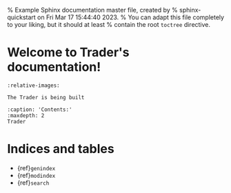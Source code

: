 % Example Sphinx documentation master file, created by
% sphinx-quickstart on Fri Mar 17 15:44:40 2023.
% You can adapt this file completely to your liking, but it should at least
% contain the root `toctree` directive.

# Welcome to Trader's documentation!

```{include} ../../README.md
:relative-images:
```
```{warning}
The Trader is being built 
```

```{toctree}
:caption: 'Contents:'
:maxdepth: 2
Trader
```

# Indices and tables

- {ref}`genindex`
- {ref}`modindex`
- {ref}`search`
